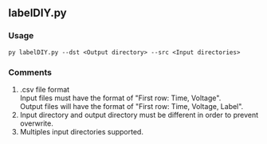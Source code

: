 ## labelDIY.py
### Usage
```
py labelDIY.py --dst <Output directory> --src <Input directories>
```
### Comments
1. .csv file format    
Input files must have the format of "First row: Time, Voltage".  
Output files will have the format of "First row: Time, Voltage, Label".  
2. Input directory and output directory must be different in order to prevent overwrite.  
3. Multiples input directories supported.  
